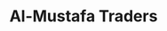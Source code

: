 ---
title: "Al-Mustafa Traders"
url: /karachi/al-mustafa-traders-a-a-apartments-milad-street-jamshed-rd-near-zainab-masjid/
shop: shop
---